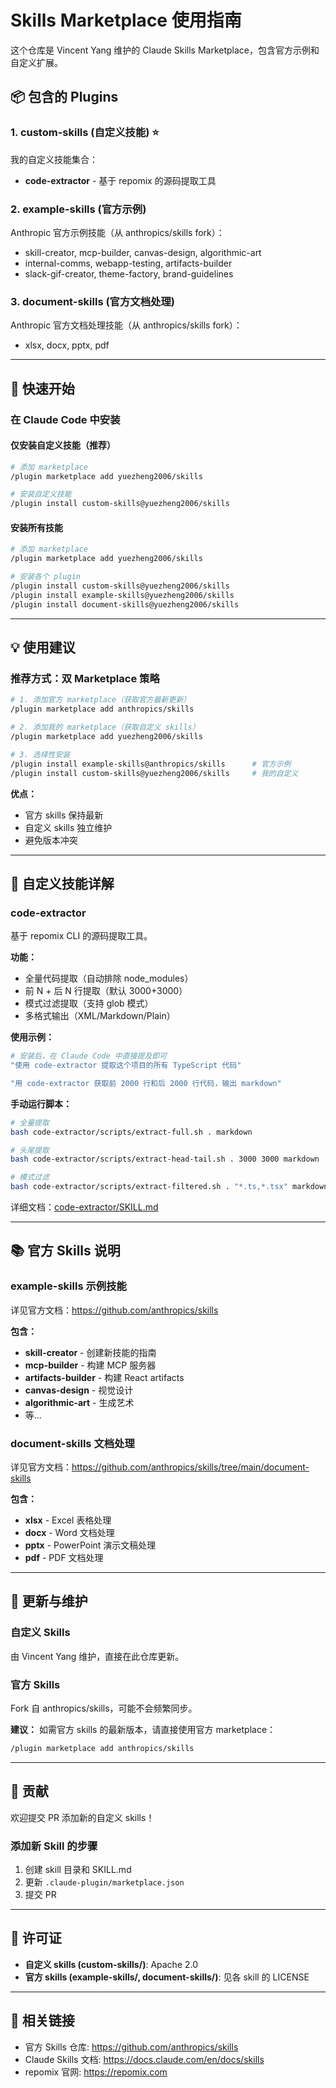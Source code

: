 # Skills Marketplace 使用指南

这个仓库是 Vincent Yang 维护的 Claude Skills Marketplace，包含官方示例和自定义扩展。

## 📦 包含的 Plugins

### 1. **custom-skills** (自定义技能) ⭐
我的自定义技能集合：
- **code-extractor** - 基于 repomix 的源码提取工具

### 2. **example-skills** (官方示例)
Anthropic 官方示例技能（从 anthropics/skills fork）：
- skill-creator, mcp-builder, canvas-design, algorithmic-art
- internal-comms, webapp-testing, artifacts-builder
- slack-gif-creator, theme-factory, brand-guidelines

### 3. **document-skills** (官方文档处理)
Anthropic 官方文档处理技能（从 anthropics/skills fork）：
- xlsx, docx, pptx, pdf

---

## 🚀 快速开始

### 在 Claude Code 中安装

#### 仅安装自定义技能（推荐）

```bash
# 添加 marketplace
/plugin marketplace add yuezheng2006/skills

# 安装自定义技能
/plugin install custom-skills@yuezheng2006/skills
```

#### 安装所有技能

```bash
# 添加 marketplace
/plugin marketplace add yuezheng2006/skills

# 安装各个 plugin
/plugin install custom-skills@yuezheng2006/skills
/plugin install example-skills@yuezheng2006/skills
/plugin install document-skills@yuezheng2006/skills
```

---

## 💡 使用建议

### 推荐方式：双 Marketplace 策略

```bash
# 1. 添加官方 marketplace（获取官方最新更新）
/plugin marketplace add anthropics/skills

# 2. 添加我的 marketplace（获取自定义 skills）
/plugin marketplace add yuezheng2006/skills

# 3. 选择性安装
/plugin install example-skills@anthropics/skills      # 官方示例
/plugin install custom-skills@yuezheng2006/skills     # 我的自定义
```

**优点：**
- 官方 skills 保持最新
- 自定义 skills 独立维护
- 避免版本冲突

---

## 🔧 自定义技能详解

### code-extractor

基于 repomix CLI 的源码提取工具。

**功能：**
- 全量代码提取（自动排除 node_modules）
- 前 N + 后 N 行提取（默认 3000+3000）
- 模式过滤提取（支持 glob 模式）
- 多格式输出（XML/Markdown/Plain）

**使用示例：**
```bash
# 安装后，在 Claude Code 中直接提及即可
"使用 code-extractor 提取这个项目的所有 TypeScript 代码"

"用 code-extractor 获取前 2000 行和后 2000 行代码，输出 markdown"
```

**手动运行脚本：**
```bash
# 全量提取
bash code-extractor/scripts/extract-full.sh . markdown

# 头尾提取
bash code-extractor/scripts/extract-head-tail.sh . 3000 3000 markdown

# 模式过滤
bash code-extractor/scripts/extract-filtered.sh . "*.ts,*.tsx" markdown
```

详细文档：[code-extractor/SKILL.md](./code-extractor/SKILL.md)

---

## 📚 官方 Skills 说明

### example-skills 示例技能

详见官方文档：https://github.com/anthropics/skills

**包含：**
- **skill-creator** - 创建新技能的指南
- **mcp-builder** - 构建 MCP 服务器
- **artifacts-builder** - 构建 React artifacts
- **canvas-design** - 视觉设计
- **algorithmic-art** - 生成艺术
- 等...

### document-skills 文档处理

详见官方文档：https://github.com/anthropics/skills/tree/main/document-skills

**包含：**
- **xlsx** - Excel 表格处理
- **docx** - Word 文档处理
- **pptx** - PowerPoint 演示文稿处理
- **pdf** - PDF 文档处理

---

## 🔄 更新与维护

### 自定义 Skills
由 Vincent Yang 维护，直接在此仓库更新。

### 官方 Skills
Fork 自 anthropics/skills，可能不会频繁同步。

**建议：** 如需官方 skills 的最新版本，请直接使用官方 marketplace：
```bash
/plugin marketplace add anthropics/skills
```

---

## 📝 贡献

欢迎提交 PR 添加新的自定义 skills！

### 添加新 Skill 的步骤

1. 创建 skill 目录和 SKILL.md
2. 更新 `.claude-plugin/marketplace.json`
3. 提交 PR

---

## 📄 许可证

- **自定义 skills (custom-skills/)**: Apache 2.0
- **官方 skills (example-skills/, document-skills/)**: 见各 skill 的 LICENSE

---

## 🔗 相关链接

- 官方 Skills 仓库: https://github.com/anthropics/skills
- Claude Skills 文档: https://docs.claude.com/en/docs/skills
- repomix 官网: https://repomix.com
